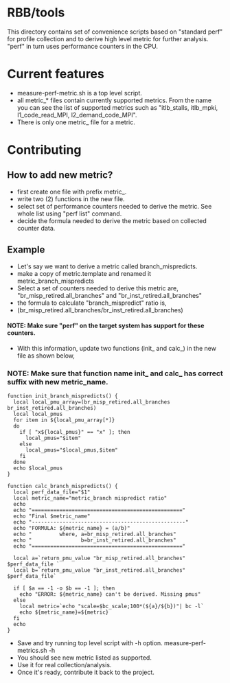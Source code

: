 # RBB/tools

This directory contains set of convenience scripts based on "standard perf" for profile collection and to derive high level metric for further analysis. "perf" in turn uses performance counters in the CPU.

# Current features

* measure-perf-metric.sh is a top level script.
* all metric_* files contain currently supported metrics. From the name you can see the list of supported metrics such as "itlb_stalls, itlb_mpki, l1_code_read_MPI, l2_demand_code_MPI".
* There is only one metric_ file for a metric.

# Contributing

## How to add new metric?
* first create one file with prefix metric_<name of the metric>.
* write two (2) functions in the new file.
* select set of performance counters needed to derive the metric. See whole list using "perf list" command.
* decide the formula needed to derive the metric based on collected counter data.

## Example
* Let's say we want to derive a metric called branch_mispredicts.
* make a copy of metric.template and renamed it metric_branch_mispredicts
* Select a set of counters needed to derive this metric are, "br_misp_retired.all_branches" and "br_inst_retired.all_branches"
* the formula to calculate "branch_mispredict" ratio is,
* (br_misp_retired.all_branches/br_inst_retired.all_branches)
#### NOTE: Make sure "perf" on the target system has support for these counters.

* With this information, update two functions (init_ and calc_) in the new file as shown below,
### NOTE: Make sure that function name init_ and calc_ has correct suffix with new metric_name.

```
function init_branch_mispredicts() {
  local local_pmu_array=(br_misp_retired.all_branches br_inst_retired.all_branches)
  local local_pmus
  for item in ${local_pmu_array[*]}
  do
    if [ "x${local_pmus}" == "x" ]; then
      local_pmus="$item"
    else
      local_pmus="$local_pmus,$item"
    fi
  done
  echo $local_pmus
}

function calc_branch_mispredicts() {
  local perf_data_file="$1"
  local metric_name="metric_branch mispredict ratio"
  echo
  echo "================================================="
  echo "Final $metric_name"
  echo "--------------------------------------------------"
  echo "FORMULA: ${metric_name} = (a/b)"
  echo "         where, a=br_misp_retired.all_branches"
  echo "                b=br_inst_retired.all_branches"
  echo "================================================="

  local a=`return_pmu_value "br_misp_retired.all_branches" $perf_data_file `
  local b=`return_pmu_value "br_inst_retired.all_branches" $perf_data_file`

  if [ $a == -1 -o $b == -1 ]; then
    echo "ERROR: ${metric_name} can't be derived. Missing pmus"
  else
    local metric=`echo "scale=$bc_scale;100*(${a}/${b})"| bc -l`
    echo ${metric_name}=${metric}
  fi
  echo
}
```

* Save and try running top level script with -h option.
measure-perf-metrics.sh -h
* You should see new metric listed as supported.
* Use it for real collection/analysis. 
* Once it's ready, contribute it back to the project.

